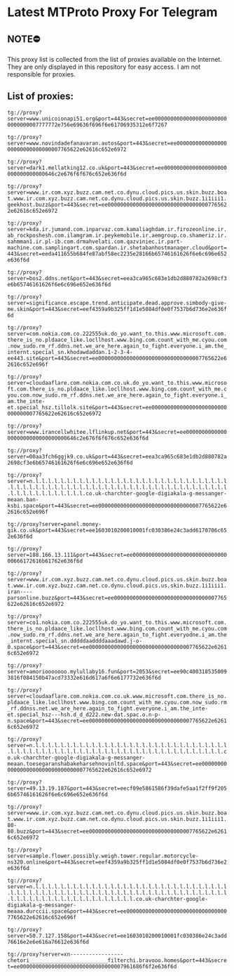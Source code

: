 # Latest MTProto Proxy For Telegram

## NOTE⛔

This proxy list is collected from the list of proxies available on the Internet. They are only displayed in this repository for easy access. I am not responsible for proxies.

## List of proxies:

`tg://proxy?server=www.unicoionapi51.org&port=443&secret=ee000000000000000000000000000000007777772e756e69636f696f6e61706935312e6f7267`

`tg://proxy?server=www.novindadefanavaran.autos&port=443&secret=ee000000000000000000000000000000007765622e62616c652e6972`

`tg://proxy?server=dark1.mellatking12.co.uk&port=443&secret=ee00000000000000000000000000000000646c2e676f6f676c652e636f6d`

`tg://proxy?server=www.ir.com.xyz.buzz.cam.net.co.dynu.cloud.pics.us.skin.buzz.boat.www.ir.com.xyz.buzz.cam.net.co.dynu.cloud.pics.us.skin.buzz.1i1iii1.geekhost.buzz&port=443&secret=ee000000000000000000000000000000007765622e62616c652e6972`

`tg://proxy?server=kda.ir.jumand.com.inparvaz.com.kamaliaghdam.ir.firozeonline.ir.ab_rockposhesh.com.ilamgram.ir.peykemobile.ir.aemgroup.co.shameriz.ir.sahmman1.ir.pl-ib.com.drmahvelati.com.qazviniec.ir.part-machine.com.samplingart.com.spardan.ir.shetabanhostmanager.cloud&port=443&secret=eeda411655b684fe87abf58ec2235e28166b65746161626f6e6c696e652e636f6d`

`tg://proxy?server=bos2.ddns.net&port=443&secret=eea3ca965c683e1db2d880782a2698cf3e6b65746161626f6e6c696e652e636f6d`

`tg://proxy?server=significance.escape.trend.anticipate.dead.approve.simbody-give-me.skin&port=443&secret=eef4359a9b325ff1d1e5084df0e0f7537b6d736e2e636f6d`

`tg://proxy?server=com.nokia.com.co.222555uk.do_yo.want_to.this.www.microsoft.com.there_is_no.pldaace_like.locllhost.www.bing.com.count_with_me.cyou.com.now_sudo.rm_rf.ddns.net.we_are_here.again_to_fight.everyone.i_am.the_internt.special_sn.khodawdaddan.1-2-3-4-ee443.site&port=443&secret=ee000000000000000000000000000000007765622e62616c652e696f`

`tg://proxy?server=cloudaaflare.com.nokia.com.co.uk.do_yo.want_to.this.www.microsoft.com.there_is_no.pldaace_like.locllhost.www.bing.com.count_with_me.cyou.com.now_sudo.rm_rf.ddns.net.we_are_here.again_to_fight.everyone.i_am.the_inte-et.special_hsz.tillolk.site&port=443&secret=ee000000000000000000000000000000007765622e62616c652e6972`

`tg://proxy?server=www.irancellwhitee.lflinkup.net&port=443&secret=ee00000000000000000000000000000000646c2e676f6f676c652e636f6d`

`tg://proxy?server=00aa3fch6ggjk9.co.uk&port=443&secret=eea3ca965c683e1db2d880782a2698cf3e6b65746161626f6e6c696e652e636f6d`

`tg://proxy?server=n.l.l.l.l.l.l.l.l.l.l.l.l.l.l.l.l.l.l.l.l.l.l.l.l.l.l.l.l.l.l.l.l.l.l.l.l.l.l.l.l.l.l.l.l.l.l.l.l.l.l.l.l.l.l.l.l.l.l.l.l.l.l.l.l.l.l.l.l.l.l.l.l.l.l.l.l.l.l.co.uk-charchter-google-digiakala-g-messanger-meaan.ban-ksbi.space&port=443&secret=ee000000000000000000000000000000007765622e62616c652e696f`

`tg://proxy?server=panel.money-gik.co.uk&port=443&secret=ee1603010200010001fc030386e24c3add6170706c652e636f6d`

`tg://proxy?server=188.166.13.111&port=443&secret=ee00000000000000000000000000000000666172616b61762e636f6d`

`tg://proxy?server=www.ir.com.xyz.buzz.cam.net.co.dynu.cloud.pics.us.skin.buzz.boat.www.ir.com.xyz.buzz.cam.net.co.dynu.cloud.pics.us.skin.buzz.1i1iii1.iran----parsonline.buzz&port=443&secret=ee000000000000000000000000000000007765622e62616c652e6972`

`tg://proxy?server=co1.nokia.com.co.222555uk.do_yo.want_to.this.www.microsoft.com.there_is_no.pldaace_like.locllhost.www.bing.com.count_with_me.cyou.com.now_sudo.rm_rf.ddns.net.we_are_here.again_to_fight.everyodne.i_am.the_internt.special_sn.dddddaaddddaaadawd.j-o-0.space&port=443&secret=ee000000000000000000000000000000007765622e62616c652e6972`

`tg://proxy?server=amoriooooooo.mylullaby16.fun&port=2053&secret=ee90c4003185350093816f084150b47acd73332e616d617a6f6e6177732e636f6d`

`tg://proxy?server=cloudaaflare.com.nokia.com.co.uk.www.microsoft.com.there_is_no.pldaace_like.locllhost.www.bing.com.count_with_me.cyou.com.now_sudo.rm_rf.ddnss.net.we_are_here.again_to_fight.everyone.i_am.the_inte-et.special_hsz---hsh.d_d_d222.new-dat.spac.o.n-p-n.space&port=443&secret=ee000000000000000000000000000000007765622e62616c652e6972`

`tg://proxy?server=n.l.l.l.l.l.l.l.l.l.l.l.l.l.l.l.l.l.l.l.l.l.l.l.l.l.l.l.l.l.l.l.l.l.l.l.l.l.l.l.l.l.l.l.l.l.l.l.l.l.l.l.l.l.l.l.l.l.l.l.l.l.l.l.l.l.co.uk-charchter-google-digiakala-g-messanger-meaan.toesegaranshabakeharsehnovinltd.space&port=443&secret=ee000000000000000000000000000000007765622e62616c652e6972`

`tg://proxy?server=49.13.19.187&port=443&secret=eecf09e5861586f39dafe5aa1f2ff9f2056b65746161626f6e6c696e652e636f6d`

`tg://proxy?server=www.ir.com.xyz.buzz.cam.net.co.dynu.cloud.pics.us.skin.buzz.boat.www.ir.com.xyz.buzz.cam.net.co.dynu.cloud.pics.us.skin.buzz.1i1iii1.80-80.buzz&port=443&secret=ee000000000000000000000000000000007765622e62616c652e6972`

`tg://proxy?server=sample.flower.possibly.weigh.tower.regular.motorcycle-ns320.online&port=443&secret=eef4359a9b325ff1d1e5084df0e0f7537b6d736e2e636f6d`

`tg://proxy?server=n.l.l.l.l.l.l.l.l.l.l.l.l.l.l.l.l.l.l.l.l.l.l.l.l.l.l.l.l.l.l.l.l.l.l.l.l.l.l.l.l.l.l.l.l.l.l.l.l.l.l.l.l.l.l.l.l.l.l.l.l.l.l.l.l.l.l.l.l.l.l.l.l.l.l.l.l.l.l.l.l.l.l.l.l.l.l.co.uk-charchter-google-digiakala-g-messanger-meaaa.durccii.space&port=443&secret=ee000000000000000000000000000000007765622e62616c652e696f`

`tg://proxy?server=50.7.127.158&port=443&secret=ee1603010200010001fc030386e24c3add76616e2e6e616a76612e636f6d`

`tg://proxy?server=xn-----------------chetori_________________________filterchi.bravooo.homes&port=443&secret=ee000000000000000000000000000000007961686f6f2e636f6d`

